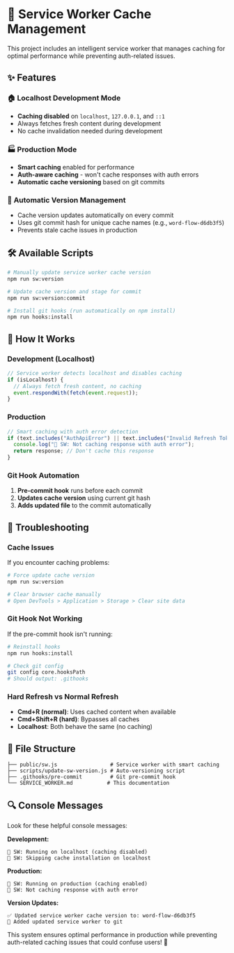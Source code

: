 # 🚀 Service Worker Cache Management

This project includes an intelligent service worker that manages caching for optimal performance while preventing auth-related issues.

## ✨ Features

### 🏠 **Localhost Development Mode**

- **Caching disabled** on `localhost`, `127.0.0.1`, and `::1`
- Always fetches fresh content during development
- No cache invalidation needed during development

### 🏭 **Production Mode**

- **Smart caching** enabled for performance
- **Auth-aware caching** - won't cache responses with auth errors
- **Automatic cache versioning** based on git commits

### 🔄 **Automatic Version Management**

- Cache version updates automatically on every commit
- Uses git commit hash for unique cache names (e.g., `word-flow-d6db3f5`)
- Prevents stale cache issues in production

## 🛠️ **Available Scripts**

```bash
# Manually update service worker cache version
npm run sw:version

# Update cache version and stage for commit
npm run sw:version:commit

# Install git hooks (run automatically on npm install)
npm run hooks:install
```

## 🔧 **How It Works**

### Development (Localhost)

```javascript
// Service worker detects localhost and disables caching
if (isLocalhost) {
  // Always fetch fresh content, no caching
  event.respondWith(fetch(event.request));
}
```

### Production

```javascript
// Smart caching with auth error detection
if (text.includes("AuthApiError") || text.includes("Invalid Refresh Token")) {
  console.log("🚫 SW: Not caching response with auth error");
  return response; // Don't cache this response
}
```

### Git Hook Automation

1. **Pre-commit hook** runs before each commit
2. **Updates cache version** using current git hash
3. **Adds updated file** to the commit automatically

## 🐛 **Troubleshooting**

### Cache Issues

If you encounter caching problems:

```bash
# Force update cache version
npm run sw:version

# Clear browser cache manually
# Open DevTools > Application > Storage > Clear site data
```

### Git Hook Not Working

If the pre-commit hook isn't running:

```bash
# Reinstall hooks
npm run hooks:install

# Check git config
git config core.hooksPath
# Should output: .githooks
```

### Hard Refresh vs Normal Refresh

- **Cmd+R (normal)**: Uses cached content when available
- **Cmd+Shift+R (hard)**: Bypasses all caches
- **Localhost**: Both behave the same (no caching)

## 📁 **File Structure**

```
├── public/sw.js                 # Service worker with smart caching
├── scripts/update-sw-version.js # Auto-versioning script
├── .githooks/pre-commit         # Git pre-commit hook
└── SERVICE_WORKER.md           # This documentation
```

## 🔍 **Console Messages**

Look for these helpful console messages:

**Development:**

```
🔧 SW: Running on localhost (caching disabled)
🚫 SW: Skipping cache installation on localhost
```

**Production:**

```
🔧 SW: Running on production (caching enabled)
🚫 SW: Not caching response with auth error
```

**Version Updates:**

```
✅ Updated service worker cache version to: word-flow-d6db3f5
📝 Added updated service worker to git
```

This system ensures optimal performance in production while preventing auth-related caching issues that could confuse users! 🎉
